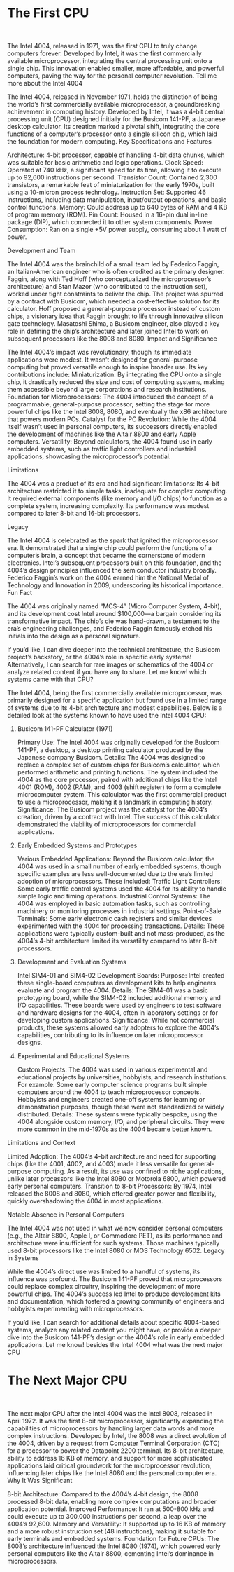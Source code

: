 # The First CPU

<BR>


The Intel 4004, released in 1971, was the first CPU to truly change computers forever. Developed by Intel, it was the first commercially available microprocessor, integrating the central processing unit onto a single chip. This innovation enabled smaller, more affordable, and powerful computers, paving the way for the personal computer revolution.
Tell me more about the Intel 4004

The Intel 4004, released in November 1971, holds the distinction of being the world’s first commercially available microprocessor, a groundbreaking achievement in computing history. Developed by Intel, it was a 4-bit central processing unit (CPU) designed initially for the Busicom 141-PF, a Japanese desktop calculator. Its creation marked a pivotal shift, integrating the core functions of a computer’s processor onto a single silicon chip, which laid the foundation for modern computing.
Key Specifications and Features

  Architecture: 4-bit processor, capable of handling 4-bit data chunks, which was suitable for basic arithmetic and logic operations.
    Clock Speed: Operated at 740 kHz, a significant speed for its time, allowing it to execute up to 92,600 instructions per second.
    Transistor Count: Contained 2,300 transistors, a remarkable feat of miniaturization for the early 1970s, built using a 10-micron process technology.
    Instruction Set: Supported 46 instructions, including data manipulation, input/output operations, and basic control functions.
    Memory: Could address up to 640 bytes of RAM and 4 KB of program memory (ROM).
    Pin Count: Housed in a 16-pin dual in-line package (DIP), which connected it to other system components.
    Power Consumption: Ran on a single +5V power supply, consuming about 1 watt of power.

Development and Team

The Intel 4004 was the brainchild of a small team led by Federico Faggin, an Italian-American engineer who is often credited as the primary designer. Faggin, along with Ted Hoff (who conceptualized the microprocessor’s architecture) and Stan Mazor (who contributed to the instruction set), worked under tight constraints to deliver the chip. The project was spurred by a contract with Busicom, which needed a cost-effective solution for its calculator. Hoff proposed a general-purpose processor instead of custom chips, a visionary idea that Faggin brought to life through innovative silicon gate technology. Masatoshi Shima, a Busicom engineer, also played a key role in defining the chip’s architecture and later joined Intel to work on subsequent processors like the 8008 and 8080.
Impact and Significance

The Intel 4004’s impact was revolutionary, though its immediate applications were modest. It wasn’t designed for general-purpose computing but proved versatile enough to inspire broader use. Its key contributions include:
    Miniaturization: By integrating the CPU onto a single chip, it drastically reduced the size and cost of computing systems, making them accessible beyond large corporations and research institutions.
    Foundation for Microprocessors: The 4004 introduced the concept of a programmable, general-purpose processor, setting the stage for more powerful chips like the Intel 8008, 8080, and eventually the x86 architecture that powers modern PCs.
    Catalyst for the PC Revolution: While the 4004 itself wasn’t used in personal computers, its successors directly enabled the development of machines like the Altair 8800 and early Apple computers.
    Versatility: Beyond calculators, the 4004 found use in early embedded systems, such as traffic light controllers and industrial applications, showcasing the microprocessor’s potential.

Limitations

The 4004 was a product of its era and had significant limitations:
    Its 4-bit architecture restricted it to simple tasks, inadequate for complex computing.
    It required external components (like memory and I/O chips) to function as a complete system, increasing complexity.
    Its performance was modest compared to later 8-bit and 16-bit processors.

Legacy

The Intel 4004 is celebrated as the spark that ignited the microprocessor era. It demonstrated that a single chip could perform the functions of a computer’s brain, a concept that became the cornerstone of modern electronics. Intel’s subsequent processors built on this foundation, and the 4004’s design principles influenced the semiconductor industry broadly. Federico Faggin’s work on the 4004 earned him the National Medal of Technology and Innovation in 2009, underscoring its historical importance.
Fun Fact

The 4004 was originally named “MCS-4” (Micro Computer System, 4-bit), and its development cost Intel around $100,000—a bargain considering its transformative impact. The chip’s die was hand-drawn, a testament to the era’s engineering challenges, and Federico Faggin famously etched his initials into the design as a personal signature.

If you’d like, I can dive deeper into the technical architecture, the Busicom project’s backstory, or the 4004’s role in specific early systems! Alternatively, I can search for rare images or schematics of the 4004 or analyze related content if you have any to share. Let me know!
which systems came with that CPU?

The Intel 4004, being the first commercially available microprocessor, was primarily designed for a specific application but found use in a limited range of systems due to its 4-bit architecture and modest capabilities. Below is a detailed look at the systems known to have used the Intel 4004 CPU:
1. Busicom 141-PF Calculator (1971)

    Primary Use: The Intel 4004 was originally developed for the Busicom 141-PF, a desktop, a desktop printing calculator produced by the Japanese company Busicom.
    Details:
        The 4004 was designed to replace a complex set of custom chips for Busicom’s calculator, which performed arithmetic and printing functions.
        The system included the 4004 as the core processor, paired with additional chips like the Intel 4001 (ROM), 4002 (RAM), and 4003 (shift register) to form a complete microcomputer system.
        This calculator was the first commercial product to use a microprocessor, making it a landmark in computing history.
    Significance: The Busicom project was the catalyst for the 4004’s creation, driven by a contract with Intel. The success of this calculator demonstrated the viability of microprocessors for commercial applications.

2. Early Embedded Systems and Prototypes

    Various Embedded Applications: Beyond the Busicom calculator, the 4004 was used in a small number of early embedded systems, though specific examples are less well-documented due to the era’s limited adoption of microprocessors. These included:
        Traffic Light Controllers: Some early traffic control systems used the 4004 for its ability to handle simple logic and timing operations.
        Industrial Control Systems: The 4004 was employed in basic automation tasks, such as controlling machinery or monitoring processes in industrial settings.
        Point-of-Sale Terminals: Some early electronic cash registers and similar devices experimented with the 4004 for processing transactions.
    Details: These applications were typically custom-built and not mass-produced, as the 4004’s 4-bit architecture limited its versatility compared to later 8-bit processors.

3. Development and Evaluation Systems

    Intel SIM4-01 and SIM4-02 Development Boards:
        Purpose: Intel created these single-board computers as development kits to help engineers evaluate and program the 4004.
        Details:
            The SIM4-01 was a basic prototyping board, while the SIM4-02 included additional memory and I/O capabilities.
            These boards were used by engineers to test software and hardware designs for the 4004, often in laboratory settings or for developing custom applications.
        Significance: While not commercial products, these systems allowed early adopters to explore the 4004’s capabilities, contributing to its influence on later microprocessor designs.

4. Experimental and Educational Systems

    Custom Projects: The 4004 was used in various experimental and educational projects by universities, hobbyists, and research institutions. For example:
        Some early computer science programs built simple computers around the 4004 to teach microprocessor concepts.
        Hobbyists and engineers created one-off systems for learning or demonstration purposes, though these were not standardized or widely distributed.
    Details: These systems were typically bespoke, using the 4004 alongside custom memory, I/O, and peripheral circuits. They were more common in the mid-1970s as the 4004 became better known.

Limitations and Context

   Limited Adoption: The 4004’s 4-bit architecture and need for supporting chips (like the 4001, 4002, and 4003) made it less versatile for general-purpose computing. As a result, its use was confined to niche applications, unlike later processors like the Intel 8080 or Motorola 6800, which powered early personal computers.
    Transition to 8-bit Processors: By 1974, Intel released the 8008 and 8080, which offered greater power and flexibility, quickly overshadowing the 4004 in most applications.

Notable Absence in Personal Computers

The Intel 4004 was not used in what we now consider personal computers (e.g., the Altair 8800, Apple I, or Commodore PET), as its performance and architecture were insufficient for such systems. Those machines typically used 8-bit processors like the Intel 8080 or MOS Technology 6502.
Legacy in Systems

While the 4004’s direct use was limited to a handful of systems, its influence was profound. The Busicom 141-PF proved that microprocessors could replace complex circuitry, inspiring the development of more powerful chips. The 4004’s success led Intel to produce development kits and documentation, which fostered a growing community of engineers and hobbyists experimenting with microprocessors.

If you’d like, I can search for additional details about specific 4004-based systems, analyze any related content you might have, or provide a deeper dive into the Busicom 141-PF’s design or the 4004’s role in early embedded applications. Let me know!
besides the Intel 4004 what was the next  major CPU
<BR>

# The Next Major CPU


<BR>

The next major CPU after the Intel 4004 was the Intel 8008, released in April 1972. It was the first 8-bit microprocessor, significantly expanding the capabilities of microprocessors by handling larger data words and more complex instructions. Developed by Intel, the 8008 was a direct evolution of the 4004, driven by a request from Computer Terminal Corporation (CTC) for a processor to power the Datapoint 2200 terminal. Its 8-bit architecture, ability to address 16 KB of memory, and support for more sophisticated applications laid critical groundwork for the microprocessor revolution, influencing later chips like the Intel 8080 and the personal computer era.
Why It Was Significant

  8-bit Architecture: Compared to the 4004’s 4-bit design, the 8008 processed 8-bit data, enabling more complex computations and broader application potential.    Improved Performance: It ran at 500-800 kHz and could execute up to 300,000 instructions per second, a leap over the 4004’s 92,600.
    Memory and Versatility: It supported up to 16 KB of memory and a more robust instruction set (48 instructions), making it suitable for early terminals and embedded systems.
    Foundation for Future CPUs: The 8008’s architecture influenced the Intel 8080 (1974), which powered early personal computers like the Altair 8800, cementing Intel’s dominance in microprocessors.
